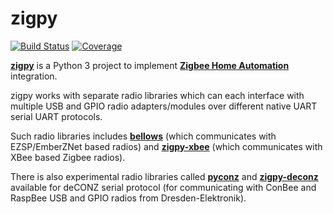 # zigpy

[![Build Status](https://travis-ci.org/zigpy/zigpy.svg?branch=master)](https://travis-ci.org/zigpy/zigpy)
[![Coverage](https://coveralls.io/repos/github/zigpy/zigpy/badge.svg?branch=master)](https://coveralls.io/github/zigpy/zigpy?branch=master)

**[zigpy](https://github.com/zigpy/zigpy)** is a Python 3 project to implement **[Zigbee Home Automation](https://www.zigbee.org/)** integration. 

zigpy works with separate radio libraries which can each interface with multiple USB and GPIO radio adapters/modules over different native UART serial UART protocols.

Such radio libraries includes **[bellows](https://github.com/zigpy/bellows)** (which communicates with EZSP/EmberZNet based radios) and **[zigpy-xbee](https://github.com/zigpy/zigpy-xbee)** (which communicates with XBee based Zigbee radios). 

There is also experimental radio libraries called **[pyconz](https://github.com/Equidamoid/pyconz/)** and **[zigpy-deconz](https://github.com/damarco/zigpy-deconz)** available for deCONZ serial protocol (for communicating with ConBee and RaspBee USB and GPIO radios from Dresden-Elektronik).
